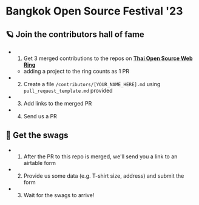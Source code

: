 # Bangkok Open Source Festival '23

## 🪐 Join the contributors hall of fame

- 1. Get 3 merged contributions to the repos on **[Thai Open Source Web Ring](https://open.source.in.th/ring/)**
  - adding a project to the ring counts as 1 PR
- 2. Create a file `/contributors/[YOUR_NAME_HERE].md` using `pull_request_template.md` provided
- 3. Add links to the merged PR
- 4. Send us a PR

## 🚀 Get the swags

- 1. After the PR to this repo is merged, we'll send you a link to an airtable form
- 2. Provide us some data (e.g. T-shirt size, address) and submit the form
- 3. Wait for the swags to arrive!
